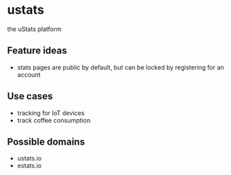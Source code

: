 # ustats
the uStats platform

## Feature ideas
* stats pages are public by default, but can be locked by registering for an account

## Use cases
* tracking for IoT devices
* track coffee consumption

## Possible domains
* ustats.io
* estats.io
